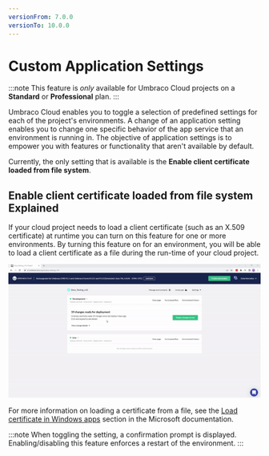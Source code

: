 ```yaml
---
versionFrom: 7.0.0
versionTo: 10.0.0
---
```


# Custom Application Settings

:::note
This feature is *only* available for Umbraco Cloud projects on a **Standard** or **Professional** plan.
:::

Umbraco Cloud enables you to toggle a selection of predefined settings for each of the project's environments.
A change of an application setting enables you to change one specific behavior of the app service that an environment is running in. The objective of application settings is to empower you with features or functionality that aren't available by default.

Currently, the only setting that is available is the **Enable client certificate loaded from file system**.

## Enable client certificate loaded from file system Explained

If your cloud project needs to load a client certificate (such as an X.509 certificate) at runtime you can turn on this feature for one or more environments.
By turning this feature on for an environment, you will be able to load a client certificate as a file during the run-time of your cloud project.

![Enable Client Certificate](Images/EnableClientCertificateLoadedFromFileSystem-v10.gif)

For more information on loading a certificate from a file, see the [Load certificate in Windows apps](https://docs.microsoft.com/en-us/azure/app-service/configure-ssl-certificate-in-code#load-certificate-from-file) section in the Microsoft documentation.

:::note
When toggling the setting, a confirmation prompt is displayed. Enabling/disabling this feature enforces a restart of the environment.
:::
